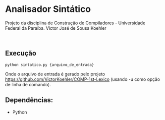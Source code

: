 # Analisador Sintático
Projeto da disciplina de Construção de Compiladores - Universidade Federal da Paraíba.
Victor José de Sousa Koehler

<br />

## Execução
`python sintatico.py {arquivo_de_entrada}`

Onde o arquivo de entrada é gerado pelo projeto https://github.com/VictorKoehler/COMP-1st-Lexico (usando -u como opção de linha de comando).

## Dependências:
- Python
